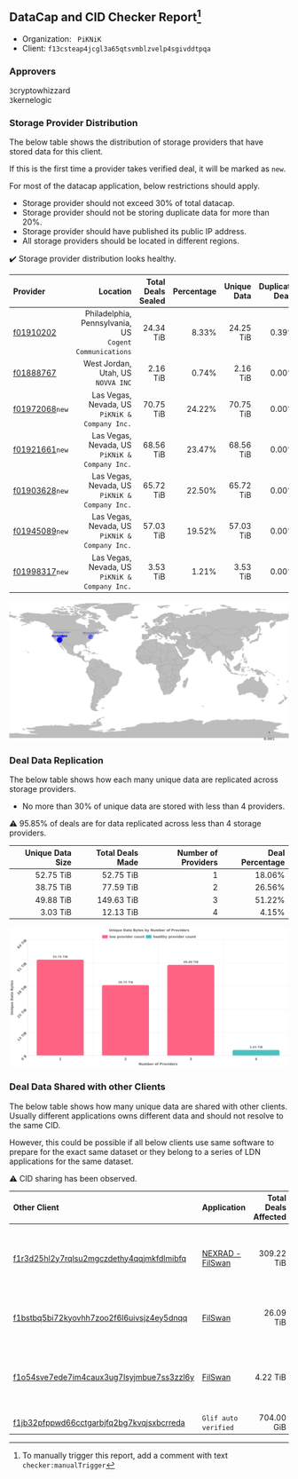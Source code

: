 ## DataCap and CID Checker Report[^1]
 - Organization: ` PiKNiK`
 - Client: `f13csteap4jcgl3a65qtsvmblzvelp4sgivddtpqa`
### Approvers
`3`cryptowhizzard<br/>`3`kernelogic

### Storage Provider Distribution
The below table shows the distribution of storage providers that have stored data for this client.

If this is the first time a provider takes verified deal, it will be marked as `new`.

For most of the datacap application, below restrictions should apply.
 - Storage provider should not exceed 30% of total datacap.
 - Storage provider should not be storing duplicate data for more than 20%.
 - Storage provider should have published its public IP address.
 - All storage providers should be located in different regions.

✔️ Storage provider distribution looks healthy.

| Provider                                                    |                                                   Location | Total Deals Sealed | Percentage | Unique Data | Duplicate Deals |
| :---------------------------------------------------------- | ---------------------------------------------------------: | -----------------: | ---------: | ----------: | --------------: |
| [f01910202](https://filfox.info/en/address/f01910202)       | Philadelphia, Pennsylvania, US<br/>`Cogent Communications` |          24.34 TiB |      8.33% |   24.25 TiB |           0.39% |
| [f01888767](https://filfox.info/en/address/f01888767)       |                      West Jordan, Utah, US<br/>`NOVVA INC` |           2.16 TiB |      0.74% |    2.16 TiB |           0.00% |
| [f01972068](https://filfox.info/en/address/f01972068)`new`  |          Las Vegas, Nevada, US<br/>`PiKNiK & Company Inc.` |          70.75 TiB |     24.22% |   70.75 TiB |           0.00% |
| [f01921661](https://filfox.info/en/address/f01921661)`new`  |          Las Vegas, Nevada, US<br/>`PiKNiK & Company Inc.` |          68.56 TiB |     23.47% |   68.56 TiB |           0.00% |
| [f01903628](https://filfox.info/en/address/f01903628)`new`  |          Las Vegas, Nevada, US<br/>`PiKNiK & Company Inc.` |          65.72 TiB |     22.50% |   65.72 TiB |           0.00% |
| [f01945089](https://filfox.info/en/address/f01945089)`new`  |          Las Vegas, Nevada, US<br/>`PiKNiK & Company Inc.` |          57.03 TiB |     19.52% |   57.03 TiB |           0.00% |
| [f01998317](https://filfox.info/en/address/f01998317)`new`  |          Las Vegas, Nevada, US<br/>`PiKNiK & Company Inc.` |           3.53 TiB |      1.21% |    3.53 TiB |           0.00% |

![Provider Distribution](https://raw.githubusercontent.com/data-preservation-programs/filplus-checker-assets/main/filecoin-project/filecoin-plus-large-datasets/issues/432/1675559130088.png)
### Deal Data Replication
The below table shows how each many unique data are replicated across storage providers.
- No more than 30% of unique data are stored with less than 4 providers.

⚠️ 95.85% of deals are for data replicated across less than 4 storage providers.

| Unique Data Size | Total Deals Made | Number of Providers | Deal Percentage |
| ---------------: | ---------------: | ------------------: | --------------: |
|        52.75 TiB |        52.75 TiB |                   1 |          18.06% |
|        38.75 TiB |        77.59 TiB |                   2 |          26.56% |
|        49.88 TiB |       149.63 TiB |                   3 |          51.22% |
|         3.03 TiB |        12.13 TiB |                   4 |           4.15% |

![Replication Distribution](https://raw.githubusercontent.com/data-preservation-programs/filplus-checker-assets/main/filecoin-project/filecoin-plus-large-datasets/issues/432/1675559130759.png)
### Deal Data Shared with other Clients
The below table shows how many unique data are shared with other clients.
Usually different applications owns different data and should not resolve to the same CID.

However, this could be possible if all below clients use same software to prepare for the exact same dataset or they belong to a series of LDN applications for the same dataset.

⚠️ CID sharing has been observed.

| Other Client                                                                                                          | Application                                                                                      | Total Deals Affected | Unique CIDs | Approvers                                                                                                                          |
| :-------------------------------------------------------------------------------------------------------------------- | :----------------------------------------------------------------------------------------------- | -------------------: | ----------: | :--------------------------------------------------------------------------------------------------------------------------------- |
| [f1r3d25hl2y7rqlsu2mgczdethy4qqjmkfdlmibfq](https://filfox.info/en/address/f1r3d25hl2y7rqlsu2mgczdethy4qqjmkfdlmibfq) | [ NEXRAD \- FilSwan](https://github.com/filecoin-project/filecoin-plus-large-datasets/issues/80) |           309.22 TiB |       3,087 | `1`cryptowhizzard<br/>`2`IreneYoung<br/>`1`jamerduhgamer<br/>`5`kernelogic<br/>`1`liyunzhi-666<br/>`1`Reiers<br/>`1`xingjitansuo   |
| [f1bstbq5bi72kyovhh7zoo2f6l6uivsjz4ey5dnqq](https://filfox.info/en/address/f1bstbq5bi72kyovhh7zoo2f6l6uivsjz4ey5dnqq) | [FilSwan](https://github.com/filecoin-project/filecoin-plus-large-datasets/issues/917)           |            26.09 TiB |         618 | `3`cryptowhizzard<br/>`1`IreneYoung<br/>`7`kernelogic<br/>`2`liyunzhi-666<br/>`1`psh0691                                           |
| [f1o54sve7ede7im4caux3ug7lsyjmbue7ss3zzl6y](https://filfox.info/en/address/f1o54sve7ede7im4caux3ug7lsyjmbue7ss3zzl6y) | [FilSwan](https://github.com/filecoin-project/filecoin-plus-large-datasets/issues/278)           |             4.22 TiB |         101 | `3`cryptowhizzard<br/>`3`IreneYoung<br/>`1`jamerduhgamer<br/>`1`Joss-Hua<br/>`9`kernelogic<br/>`2`liyunzhi-666<br/>`1`xingjitansuo |
| [f1jb32pfppwd66cctgarbjfq2bg7kvqjsxbcrreda](https://filfox.info/en/address/f1jb32pfppwd66cctgarbjfq2bg7kvqjsxbcrreda) | `Glif auto verified`                                                                             |           704.00 GiB |           4 | Unknown                                                                                                                            |

[^1]: To manually trigger this report, add a comment with text `checker:manualTrigger`
